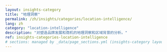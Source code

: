 ```yaml
---
layout: insights-category
title: "地理洞察"
permalink: /zh/insights/categories/location-intelligence/
lang: zh
category: "location-intelligence"
description: "对塑造品牌发展和商机的地理洞察和区域背景的分析。"
ref: insights-categories-location-intelligence
# sections: managed by _data/page_sections.yml (insights-category layout)
---
```

